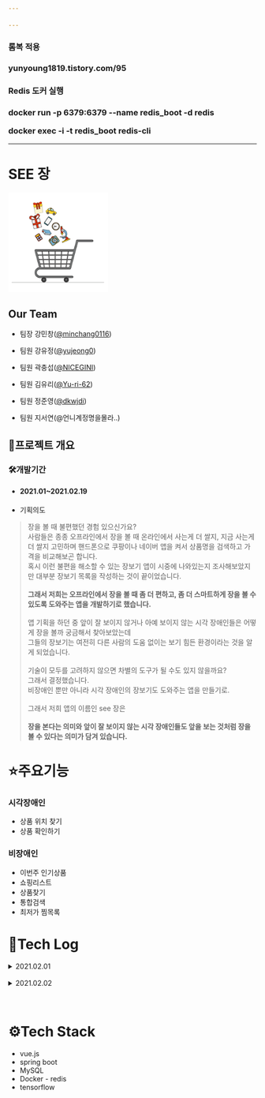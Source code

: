 ```yaml
---

---
```


<h3>롬복 적용<h3>
<a>yunyoung1819.tistory.com/95</a>


<h3>Redis 도커 실행<h3>
<p>docker run -p 6379:6379 --name redis_boot -d redis</p>
<p>docker exec -i -t redis_boot redis-cli</p>



***
# SEE 장
<img src="/frontend/cart/src/assets/cart.gif" width="40%" height="30%" title="see장 로고" alt="see장로고"></img>

## Our Team
* 팀장 강민창([@minchang0116](https://github.com/minchang0116 "github link"))

* 팀원 강유정([@yujeong0](https://github.com/yujeong0 "github link"))

* 팀원 곽충섭([@NICEGINI](https://github.com/NICEGINI "github link"))

* 팀원 김유리([@Yu-ri-62](https://github.com/Yu-ri-62 "github link"))

* 팀원 정준영([@dkwjdi](https://github.com/dkwjdi "github link"))

* 팀원 지서연(@언니계정명을몰라..)


## 🚪프로젝트 개요
### 🛠개발기간
* #### 2021.01~2021.02.19

* 기획의도


>장을 볼 때 불편했던 경험 있으신가요?<br>사람들은 종종 오프라인에서 장을 볼 때 온라인에서 사는게 더 쌀지, 지금 사는게 더 쌀지 고민하며 핸드폰으로 쿠팡이나 네이버 앱을 켜서 상품명을 검색하고 가격을 비교해보곤 합니다.<br>혹시 이런 불편을 해소할 수 있는 장보기 앱이 시중에 나와있는지 조사해보았지만 대부분 장보기 목록을 작성하는 것이 끝이었습니다.<br><br>**그래서 저희는 오프라인에서 장을 볼 때 좀 더 편하고, 좀 더 스마트하게 장을 볼 수 있도록 도와주는 앱을 개발하기로 했습니다.**<br><br>앱 기획을 하던 중 앞이 잘 보이지 않거나 아예 보이지 않는 시각 장애인들은 어떻게 장을 볼까 궁금해서 찾아보았는데<br>그들의 장보기는 여전히 다른 사람의 도움 없이는 보기 힘든 환경이라는 것을 알게 되었습니다. <br><br>기술이 모두를 고려하지 않으면 차별의 도구가 될 수도 있지 않을까요?<br>그래서 결정했습니다.<br>비장애인 뿐만 아니라 시각 장애인의 장보기도 도와주는 앱을 만들기로.<br><br>그래서 저희 앱의 이름인 see 장은 <br><br>**장을 본다는 의미와 앞이 잘 보이지 않는 시각 장애인들도 앞을 보는 것처럼 장을 볼 수 있다는 의미가 담겨 있습니다.**



# :star:주요기능

### 시각장애인

* 상품 위치 찾기
* 상품 확인하기

### 비장애인

* 이번주 인기상품
* 쇼핑리스트
* 상품찾기
* 통합검색
* 최저가 찜목록




# 📜Tech Log
<details>
<summary>2021.02.01</summary>

- 깃, 지라 이관 완료<br>
- 현재까지 진행상황 및 앞으로 할 기능 명세 의견 획일화<br>
- 업무 다시 분장<br>
    - 깃 readme<br>
        - [https://github.com/scl2589/Cobook](https://github.com/scl2589/Cobook) (코북 readme 참고)<br>
    - jira 관리 ( 개인 이슈는 알아서, 잘 관리되고 있는지 체크 )<br>
    - 회의록 (스크럼 및 회의 내용 작성)<br>
    - ppt작성<br>
    - ucc담당<br>
- 피드백 파일 확인하기<br>
</details>
<br>
<details>
<summary>2021.02.02</summary>

** 오늘 할 일 **

Front : HTTP + AXIOS 통신 할 때 헤더에 { withCredentials: true }  추가해서 보내주기<br>

- 쿠키 정보를 자동으로 포함해서 보내겠다는 의미!<br>

Back : 잊지말고 CORS 정보 디테일하게 적고, Credentials Allow 해주기<br>

백엔드 배포도..<br>

**민창**<br>

- 쇼핑리스트 컨트롤러 수정<br>
- 로그인 연동 ← 이거 왜 아직있어? (충섭) 번개조 대기중 (민창) 대단하다!민창!(충섭)<br>
- 로그아웃 처리<br>
- db 덤프 만들기<br>
- 리뷰 다 돌아가는 지 확인하기<br>
- AWS 클라우드 서버 실행해보기<br>
- docker 배포<br>
- 젠킨스????<br>

**유정**

- wishList 컨트롤러 수정<br>
- wishList 디비 수정<br>
- 최저가 크롤링 사이트이름 넣기 수정<br>
- image 컨트롤러 모드별로 바꾸기<br>
- db 덤프 만들기<br>
- 인기상품 db 만들기<br>
- 정준영한테 말해야할 것 : 이미지 컨트롤러 경로랑 이름바꿈, 매개변수 file → request로 바꿈
- read.me

**충섭**

- ~~세션을 이용해서 헤더 유지하기~~
- ~~로그아웃 확인하기~~
- ~~모드 변경 페이지 넣기~~
- ~~localStorage에 isBlind 생성~~
    - **0, null → 로그우앗, 처음 사용자**
    - **1 → 시각장애인**
    - **2 → 비장애인**
- ~~모드변경 추가~~
- **헤더 왜 안없어지냐 진짜 !!!!!!!!!!!!!!!!!!!!**
- **쇼핑리스트 UI 드디어 만지기!!!**

**유리**

- ~~기능명세 수정~~
- 프론트앤드 배포

**서연**

**준영**

- 시각장애인 카메라 페이지 vuex로 만들기
- 시각장애인 카메라 페이지 모드마다 다른거 하게 바꾸기
- 시각장애인 카메라 페이지 백엔드에서 값 받아서 음성출력하기
- 시각장애인 카메라 페이지 음성인식으로 상품찾기

로컬스토리지에서 isBlind를 통해 시각장애인 모드인지 아닌지 확인함.

그리고 카메라를 통해 이미지 넘길 때 

1: 일반인

2:시각장애인 위치찾기

3:시각장애인 상품확인하기

숫자를 매개변수로 해서 넘겨줌 

## 이슈

**로그인부분**

@CrossOrigin(origins = { "[http://localhost:8080](http://localhost:8080/)" }, allowCredentials = "true"

origins = "*"로 해도 로그인되는지 테스트

**음성인식**

음성으로 말을 하고 종료하는 시점을 어떻게 하나???

## 오후 종례 미팅

---

### 중간점검
</details>

<br>
<br>

# ⚙Tech Stack
* vue.js
* spring boot
* MySQL
* Docker - redis
* tensorflow

